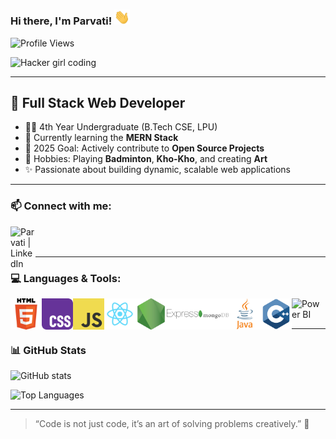 ### Hi there, I'm Parvati! <img src="https://github.com/ABSphreak/ABSphreak/blob/master/gifs/Hi.gif" width="25px" />
![Profile Views](https://komarev.com/ghpvc/?username=Parvati007)

<p align="left">
  <img src="https://thumbs.dreamstime.com/z/serene-coding-night-anime-girl-working-headphones-rainy-cityscape-immerse-yourself-tranquil-ambiance-young-357029322.jpg?ct=jpeg" width="450px" height ="350" alt="Hacker girl coding" />
</p>

---
## 🚀 Full Stack Web Developer

- 👩‍🎓 4th Year Undergraduate (B.Tech CSE, LPU)
- 🌱 Currently learning the **MERN Stack**
- 🎯 2025 Goal: Actively contribute to **Open Source Projects**
- 🏸 Hobbies: Playing **Badminton**, **Kho-Kho**, and creating **Art**
- ✨ Passionate about building dynamic, scalable web applications

---

### 📫 Connect with me:

[<img align="left" alt="Parvati  | LinkedIn" width="40px" src="https://cdn-icons-png.flaticon.com/512/174/174857.png" />][linkedin]

<br />
<br />

---

### 💻 Languages & Tools:

<img align="left" alt="HTML5" width="50px" src="https://raw.githubusercontent.com/github/explore/master/topics/html/html.png" />
<img align="left" alt="CSS3" width="50px" src="https://raw.githubusercontent.com/github/explore/master/topics/css/css.png" />
<img align="left" alt="JavaScript" width="50px" src="https://raw.githubusercontent.com/github/explore/master/topics/javascript/javascript.png" />
<img align="left" alt="React" width="50px" src="https://raw.githubusercontent.com/github/explore/master/topics/react/react.png" />
<img align="left" alt="Node.js" width="50px" src="https://raw.githubusercontent.com/github/explore/master/topics/nodejs/nodejs.png" />
<img align="left" alt="Express.js" width="50px" src="https://raw.githubusercontent.com/github/explore/master/topics/express/express.png" />
<img align="left" alt="MongoDB" width="50px" src="https://raw.githubusercontent.com/github/explore/master/topics/mongodb/mongodb.png" />
<img align="left" alt="Java" width="50px" src="https://raw.githubusercontent.com/github/explore/master/topics/java/java.png" />
<img align="left" alt="C++" width="50px" src="https://raw.githubusercontent.com/github/explore/master/topics/cpp/cpp.png" />
<img align="left" alt="Power BI" width="50px" src="https://img.icons8.com/color/48/power-bi.png" />

<br />
<br />

---

### 📊 GitHub Stats

![GitHub stats](https://github-readme-stats.vercel.app/api?username=Parvati007&show_icons=true&count_private=true&theme=material-palenight)

![Top Languages](https://github-readme-stats.vercel.app/api/top-langs/?username=Parvati007&layout=compact&theme=tokyonight&hide=css)

---

> “Code is not just code, it’s an art of solving problems creatively.” 🎨

[linkedin]: https://www.linkedin.com/in/parvati-kumari/
